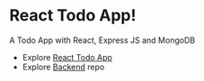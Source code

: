 # React Todo App!
 
A Todo App with React, Express JS and MongoDB

* Explore [React Todo App](https://yteke47-react-todo-app.netlify.app/)
* Explore [Backend](https://github.com/yteke47/todo-app-backend) repo 

